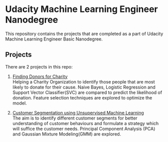# Udacity Machine Learning Engineer Nanodegree
This repository contains the projects that are completed as a part of Udacity Machine Learning Engineer Basic Nanodegree.

## Projects
There are 2 projects in this repo:
1. [Finding Donors for Charity](https://github.com/UtkarshVashisth/Udacity-Machine-Learning/tree/master/finding_donors)<br/>
Helping a Charity Organization to identify those people that are most likely to donate for their cause. Naive Bayes, Logistic Regression and Support Vector Classifier(SVC) are compared to predict the likelihood of donation. Feature selection techniques are explored to optimize the model.
  
2. [Customer Segmentation using Unsupervised Machine Learning](https://github.com/UtkarshVashisth/Udacity-Machine-Learning/tree/master/customer_segments)<br/>
The aim is to identify different customer segments for better understanding of customer behaviours and formulate a strategy which will suffice the customer needs. Principal Component Analysis (PCA) and Gaussian Mixture Modeling(GMM) are explored.
 

